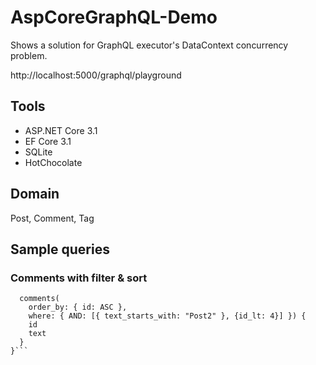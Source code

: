 # AspCoreGraphQL-Demo

Shows a solution for GraphQL executor's DataContext concurrency problem.

http://localhost:5000/graphql/playground

## Tools
 - ASP.NET Core 3.1
 - EF Core 3.1
 - SQLite
 - HotChocolate

## Domain
Post, Comment, Tag

## Sample queries

### Comments with filter & sort

```query {
  comments(
    order_by: { id: ASC }, 
    where: { AND: [{ text_starts_with: "Post2" }, {id_lt: 4}] }) {
    id
    text
  }
}```